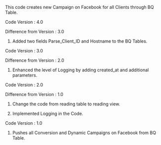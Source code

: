 This code creates new Campaign on Facebook for all Clients through BQ Table.

Code Version : 4.0

Difference from Version : 3.0

1. Added two fields Parse_Client_ID and Hostname to the BQ Tables.




Code Version : 3.0

Difference from Version : 2.0

1. Enhanced the level of Logging by adding created_at and additional parameters.



Code Version : 2.0

Difference from Version : 1.0

1. Change the code from reading table to reading view.

2. Implemented Logging in the Code.




Code Version : 1.0

1. Pushes all Conversion and Dynamic Campaigns on Facebook from BQ Table.